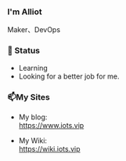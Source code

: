 ### I'm Alliot 

Maker、DevOps

### 🌱 Status

- Learning  
- Looking for a better job for me.  

### 📫My Sites

- My blog:  
  https://www.iots.vip   
  
- My Wiki:  
  https://wiki.iots.vip  
